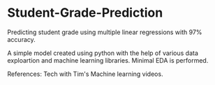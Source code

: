 # Student-Grade-Prediction
Predicting student grade using multiple linear regressions with 97% accuracy.

A simple model created using python with the help of various data exploartion and machine learning libraries.
Minimal EDA is performed.


References: Tech with Tim's Machine learning videos.
